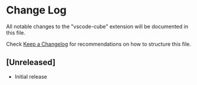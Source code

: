 # Change Log

All notable changes to the "vscode-cube" extension will be documented in this file.

Check [Keep a Changelog](http://keepachangelog.com/) for recommendations on how to structure this file.

## [Unreleased]

- Initial release